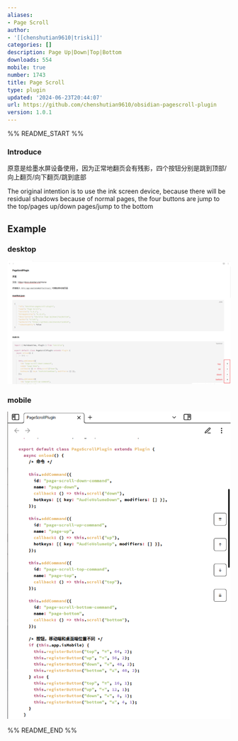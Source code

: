 ```yaml
---
aliases:
- Page Scroll
author:
- '[[chenshutian9610|triski]]'
categories: []
description: Page Up|Down|Top|Bottom
downloads: 554
mobile: true
number: 1743
title: Page Scroll
type: plugin
updated: '2024-06-23T20:44:07'
url: https://github.com/chenshutian9610/obsidian-pagescroll-plugin
version: 1.0.1
---
```


%% README_START %%

### Introduce

原意是给墨水屏设备使用，因为正常地翻页会有残影，四个按钮分别是跳到顶部/向上翻页/向下翻页/跳到底部

The original intention is to use the ink screen device, because there will be residual shadows because of normal pages, the four buttons are jump to the top/pages up/down pages/jump to the bottom

## Example

### desktop

![desktop](https://raw.githubusercontent.com/chenshutian9610/obsidian-pagescroll-plugin/HEAD/_files/desktop_example.png)

### mobile

![mobile](https://raw.githubusercontent.com/chenshutian9610/obsidian-pagescroll-plugin/HEAD/_files/mobile_example.png)

%% README_END %%